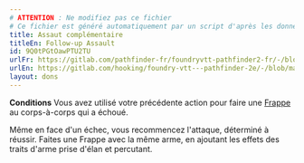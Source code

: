 ```yaml
---
# ATTENTION : Ne modifiez pas ce fichier
# Ce fichier est généré automatiquement par un script d'après les données du module Foundry VTT officiel et de sa traduction
title: Assaut complémentaire
titleEn: Follow-up Assault
id: 9Q0tPGtOawPTU2TU
urlFr: https://gitlab.com/pathfinder-fr/foundryvtt-pathfinder2-fr/-/blob/master/data/feats/9Q0tPGtOawPTU2TU.htm
urlEn: https://gitlab.com/hooking/foundry-vtt---pathfinder-2e/-/blob/master/packs/data/feats.db/follow-up-assault.json
layout: dons
---
```

**Conditions** Vous avez utilisé votre précédente action pour faire une [Frappe](../actions/frapper.md) au corps-à-corps qui a échoué.

Même en face d'un échec, vous recommencez l'attaque, déterminé à réussir. Faites une Frappe avec la même arme, en ajoutant les effets des traits d'arme prise d'élan et percutant.
